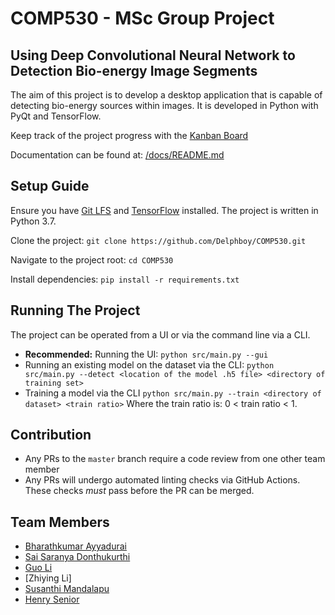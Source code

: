 # COMP530 - MSc Group Project

## Using Deep Convolutional Neural Network to Detection Bio-energy Image Segments

The aim of this project is to develop a desktop application that is capable of detecting bio-energy sources within images. It is developed in Python with PyQt and TensorFlow.

Keep track of the project progress with the [Kanban Board](https://github.com/Delphboy/COMP530/projects/1)

Documentation can be found at: [/docs/README.md](/docs/README.md)

## Setup Guide

Ensure you have [Git LFS](https://git-lfs.github.com/) and [TensorFlow](https://www.tensorflow.org/install) installed. The project is written in Python 3.7.

Clone the project: `git clone https://github.com/Delphboy/COMP530.git`

Navigate to the project root: `cd COMP530`

Install dependencies: `pip install -r requirements.txt`

## Running The Project

The project can be operated from a UI or via the command line via a CLI.

- **Recommended:** Running the UI: `python src/main.py --gui`
- Running an existing model on the dataset via the CLI: `python src/main.py --detect <location of the model .h5 file> <directory of training set>`
- Training a model via the CLI `python src/main.py --train <directory of dataset> <train ratio>` Where the train ratio is: 0 < train ratio < 1.

## Contribution

- Any PRs to the `master` branch require a code review from one other team member
- Any PRs will undergo automated linting checks via GitHub Actions. These checks *must* pass before the PR can be merged.

## Team Members

- [Bharathkumar Ayyadurai](https://github.com/BharathKumar)
- [Sai Saranya Donthukurthi](https://github.com/Sai-SaranyaD)
- [Guo Li](https://github.com/ronan1028)
- [Zhiying Li]
- [Susanthi Mandalapu](https://github.com/SusanthiMandalapu)
- [Henry Senior](https://github.com/Delphboy)